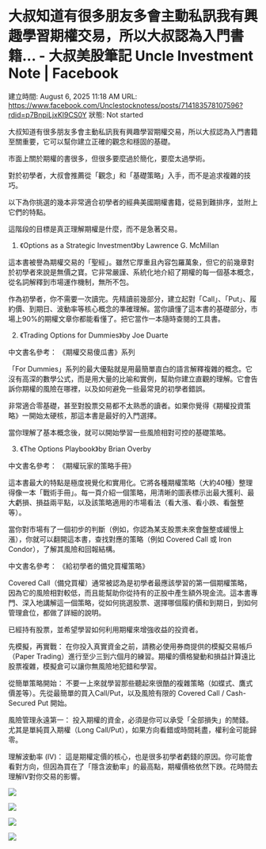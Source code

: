 # 大叔知道有很多朋友多會主動私訊我有興趣學習期權交易，所以大叔認為入門書籍... - 大叔美股筆記 Uncle Investment Note | Facebook

建立時間: August 6, 2025 11:18 AM
URL: https://www.facebook.com/Unclestocknotess/posts/714183578107596?rdid=p7BnpiLjxKI9CS0Y
狀態: Not started

大叔知道有很多朋友多會主動私訊我有興趣學習期權交易，所以大叔認為入門書籍至關重要，它可以幫你建立正確的觀念和穩固的基礎。

市面上關於期權的書很多，但很多要麼過於簡化，要麼太過學術。

對於初學者，大叔會推薦從「觀念」和「基礎策略」入手，而不是追求複雜的技巧。

以下為你挑選的幾本非常適合初學者的經典美國期權書籍，從易到難排序，並附上它們的特點。

這階段的目標是真正理解期權是什麼，而不是急著交易。

1. 《Options as a Strategic Investment》by Lawrence G. McMillan

這本書被譽為期權交易的「聖經」。雖然它厚重且內容包羅萬象，但它的前幾章對於初學者來說是無價之寶。它非常嚴謹、系統化地介紹了期權的每一個基本概念，從名詞解釋到市場運作機制，無所不包。

作為初學者，你不需要一次讀完。先精讀前幾部分，建立起對「Call」、「Put」、履約價、到期日、波動率等核心概念的準確理解。當你讀懂了這本書的基礎部分，市場上90%的期權文章你都能看懂了。把它當作一本隨時查閱的工具書。

2. 《Trading Options for Dummies》by Joe Duarte

中文書名參考： 《期權交易傻瓜書》系列

「For Dummies」系列的最大優點就是用最簡單直白的語言解釋複雜的概念。它沒有高深的數學公式，而是用大量的比喻和實例，幫助你建立直觀的理解。它會告訴你期權的風險在哪裡，以及如何避免一些最常見的初學者錯誤。

非常適合零基礎，甚至對股票交易都不太熟悉的讀者。如果你覺得《期權投資策略》一開始太硬核，那這本書是最好的入門選擇。

當你理解了基本概念後，就可以開始學習一些風險相對可控的基礎策略。

3. 《The Options Playbook》by Brian Overby

中文書名參考： 《期權玩家的策略手冊》

這本書最大的特點是極度視覺化和實用化。它將各種期權策略（大約40種）整理得像一本「戰術手冊」。每一頁介紹一個策略，用清晰的圖表標示出最大獲利、最大虧損、損益兩平點，以及該策略適用的市場看法（看大漲、看小跌、看盤整等）。

當你對市場有了一個初步的判斷（例如，你認為某支股票未來會盤整或緩慢上漲），你就可以翻開這本書，查找對應的策略（例如 Covered Call 或 Iron Condor），了解其風險和回報結構。

中文書名參考： 《給初學者的備兌買權策略》

Covered Call（備兌買權）通常被認為是初學者最應該學習的第一個期權策略，因為它的風險相對較低，而且能幫助你從持有的正股中產生額外現金流。這本書專門、深入地講解這一個策略，從如何挑選股票、選擇哪個履約價和到期日，到如何管理倉位，都做了詳細的說明。

已經持有股票，並希望學習如何利用期權來增強收益的投資者。

先模擬，再實戰： 在你投入真實資金之前，請務必使用券商提供的模擬交易帳戶（Paper Trading）進行至少三到六個月的練習。期權的價格變動和損益計算遠比股票複雜，模擬倉可以讓你無風險地犯錯和學習。

從簡單策略開始： 不要一上來就學習那些聽起來很酷的複雜策略（如蝶式、鷹式價差等）。先從最簡單的買入Call/Put，以及風險有限的 Covered Call / Cash-Secured Put 開始。

風險管理永遠第一： 投入期權的資金，必須是你可以承受「全部損失」的閒錢。尤其是單純買入期權（Long Call/Put），如果方向看錯或時間耗盡，權利金可能歸零。

理解波動率 (IV)： 這是期權定價的核心，也是很多初學者虧錢的原因。你可能會看對方向，但因為買在了「隱含波動率」的最高點，期權價格依然下跌。花時間去理解IV對你交易的影響。

![](https://scontent-atl3-1.xx.fbcdn.net/v/t39.30808-6/528557770_714183404774280_6186647246949008857_n.jpg?_nc_cat=110&ccb=1-7&_nc_sid=127cfc&_nc_ohc=UBPb_o-ULRMQ7kNvwFL1Irm&_nc_oc=AdlLc_kbk0uT7Ja1K27opRFtcyMh505RgB0zrqmP-0Aj_ZFUrQjEX5boWL9PcA06MRo&_nc_zt=23&_nc_ht=scontent-atl3-1.xx&_nc_gid=CQoycLXhVwR3uvJDfOQTjQ&oh=00_AfXSWcLKZgf48564eQKPDw5mFEXUqRR0gIxlg1nL6w2SGA&oe=68988F2E)

![](https://scontent-atl3-1.xx.fbcdn.net/v/t39.30808-6/528009360_714183388107615_7176138800566569321_n.jpg?_nc_cat=106&ccb=1-7&_nc_sid=127cfc&_nc_ohc=TtRUgBXKREoQ7kNvwGnt2NG&_nc_oc=AdmRw8AKc-2xqKEGwtSMo7NESCikD7702zGsWVBg5LpVJSY1-eJVJ-qBogyR08J9TqQ&_nc_zt=23&_nc_ht=scontent-atl3-1.xx&_nc_gid=CQoycLXhVwR3uvJDfOQTjQ&oh=00_AfV4Vd4v2pQEc9jxlbCA1J1hnaePvqgaQLlPCSRaZdN8Aw&oe=689892B7)

![](https://scontent-atl3-1.xx.fbcdn.net/v/t39.30808-6/527480989_714183438107610_6791679294486113314_n.jpg?stp=dst-jpg_s600x600_tt6&_nc_cat=103&ccb=1-7&_nc_sid=127cfc&_nc_ohc=UABLc_RJ0CoQ7kNvwHrLRsH&_nc_oc=AdmGlG_n_6qh067nsNHhHjuzhDFZFtHoYI4UG6-hTkF7Zznpm8eGGjJIVoQyVl_AMmI&_nc_zt=23&_nc_ht=scontent-atl3-1.xx&_nc_gid=CQoycLXhVwR3uvJDfOQTjQ&oh=00_AfWSK0OpqdX9_9lAtJtZIADCgCvQcMEZgq95uRJoYJkGgw&oe=68988EC1)

![](https://scontent-atl3-1.xx.fbcdn.net/v/t39.30808-6/528012652_714183418107612_4971547105314180768_n.jpg?stp=dst-jpg_s600x600_tt6&_nc_cat=100&ccb=1-7&_nc_sid=127cfc&_nc_ohc=OI7BHcJbZj0Q7kNvwGozkcN&_nc_oc=AdkrpY81u2hZvL0lXdicyBHi2xhk6NFjgzPm09lvEse6lGW3wfqEwI4wR7TeNBKIdVo&_nc_zt=23&_nc_ht=scontent-atl3-1.xx&_nc_gid=CQoycLXhVwR3uvJDfOQTjQ&oh=00_AfXZL8rv1JbGth3qUEtp_kdMAPcMvIzvbZAcsWsDFlHmXg&oe=68989877)